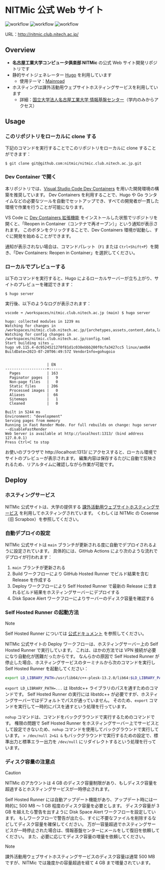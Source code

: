 # NITMic 公式 Web サイト

![workflow](https://github.com/nitmic/nitmic.club.nitech.ac.jp/actions/workflows/build.yml/badge.svg)
![workflow](https://github.com/nitmic/nitmic.club.nitech.ac.jp/actions/workflows/deploy.yml/badge.svg)
![workflow](https://github.com/nitmic/nitmic.club.nitech.ac.jp/actions/workflows/disk_space_alert.yml/badge.svg)

URL：http://nitmic.club.nitech.ac.jp/

## Overview

- **名古屋工業大学コンピュータ俱楽部 NITMic** の公式 Web サイト開発リポジトリです
- 静的サイトジェネレーター [Hugo](https://github.com/gohugoio/hugo) を利用しています
  - 使用テーマ：[Mainroad](https://github.com/Vimux/Mainroad)
- ホスティングは課外活動用ウェブサイトホスティングサービスを利用しています
  - 詳細：[国立大学法人名古屋工業大学 情報基盤センター](https://www.cc.nitech.ac.jp/service/students/web-hosting-club.html)（学内のみからアクセス）

## Usage

### このリポジトリをローカルに clone する

下記のコマンドを実行することでこのリポジトリをローカルに clone することができます：

```
$ git clone git@github.com:nitmic/nitmic.club.nitech.ac.jp.git
```

### Dev Container で開く

本リポジトリでは、[Visual Studio Code Dev Containers](https://code.visualstudio.com/docs/devcontainers/containers) を用いた開発環境の構築を推奨しています。
Dev Containers を利用することで、Hugo や Go ランタイムなどの必要なツールを自動でセットアップでき、すべての開発者が一貫した環境で作業を行うことが可能になります。

VS Code に [Dev Containers 拡張機能](https://marketplace.visualstudio.com/items?itemName=ms-vscode-remote.remote-containers) をインストールした状態でリポジトリを開くと、「Reopen in Container（コンテナで再オープン）」という通知が表示されます。
このボタンをクリックすることで、Dev Containers 環境が起動し、すぐに開発を始めることができます。

通知が表示されない場合は、コマンドパレット（`F1` または `Ctrl+Shift+P`）を開き、「Dev Containers: Reopen in Container」を選択してください。

### ローカルでプレビューする

以下のコマンドを実行すると、Hugo によるローカルサーバーが立ち上がり、サイトのプレビューを確認できます：

```
$ hugo server
```

実行後、以下のようなログが表示されます：

```
vscode ➜ /workspaces/nitmic.club.nitech.ac.jp (main) $ hugo server

hugo: collected modules in 1239 ms
Watching for changes in /workspaces/nitmic.club.nitech.ac.jp/{archetypes,assets,content,data,layouts,static}
Watching for config changes in /workspaces/nitmic.club.nitech.ac.jp/config.toml
Start building sites …
hugo v0.115.4-dc9524521270f81d1c038ebbb200f0cfa3427cc5 linux/amd64 BuildDate=2023-07-20T06:49:57Z VendorInfo=gohugoio


                   | EN
-------------------+------
  Pages            | 163
  Paginator pages  |   9
  Non-page files   |   0
  Static files     | 206
  Processed images |   0
  Aliases          |  66
  Sitemaps         |   1
  Cleaned          |   0

Built in 5244 ms
Environment: "development"
Serving pages from memory
Running in Fast Render Mode. For full rebuilds on change: hugo server --disableFastRender
Web Server is available at http://localhost:1313/ (bind address 127.0.0.1)
Press Ctrl+C to stop
```

お使いのブラウザで http://localhost:1313/ にアクセスすると、ローカル環境でサイトのプレビューが表示されます。
編集内容は保存するたびに自動で反映されるため、リアルタイムに確認しながら作業が可能です。

## Deploy

### ホスティングサービス

NITMic 公式サイトは、大学の提供する [課外活動用ウェブサイトホスティングサービス](https://www.cc.nitech.ac.jp/service/students/web-hosting-club.html) を利用してホスティングされています。
くわしくは NITMic の Cosense（旧 Scrapbox）を参照してください。

### 自動デプロイの設定

NITMic 公式サイトは `main` ブランチが更新される度に自動でデプロイされるように設定されています。
具体的には、GitHub Actions により次のような流れでデプロイが行われます：

1. `main` ブランチが更新される
2. Build ワークフローにより GitHub Hosted Runner でビルド結果を含む Release を作成する
3. Deploy ワークフローにより Self Hosted Runner で最新の Release に含まれるビルド結果をホスティングサーバーにデプロイする
4. Disk Space Alert ワークフローによりサーバーのディスク容量を確認する

### Self Hosted Runner の起動方法

> [!NOTE]
> Self Hosted Runner については [公式ドキュメント](https://docs.github.com/ja/actions/hosting-your-own-runners/managing-self-hosted-runners/about-self-hosted-runners) を参照してください。

NITMic 公式サイトの Deploy ワークフローは、ホスティングサーバー上の Self Hosted Runner で実行しています。
これは、ほかの方法では VPN 接続が必要になり自動化が困難だったからです。
なんらかの原因で Self Hosted Runner が停止した場合、ホスティングサービスのターミナルから次のコマンドを実行し Self Hosted Runner を起動してください：

```bash
export LD_LIBRARY_PATH=/usr/lib64/c++-plesk-13.2.0/lib64:$LD_LIBRARY_PATH && nohup ./actions-runner/run.sh > /dev/null 2>&1 &
```

`export LD_LIBRARY_PATH=...` は libstdc++ ライブラリのパスを通すためのコマンドです。
Self Hosted Runner の実行には libstdc++ が必要ですが、ホスティングサーバーではデフォルトでパスが通っていません。
そのため、`export` コマンドを実行して一時的にパスを通すという処理を行っています。

`nohup` コマンドは、コマンドをバックグラウンドで実行するためのコマンドです。
権限の問題で Self Hosted Runner をホスティングサーバー上でサービスとして設定できないため、`nohup` コマンドを使用してバックグラウンドで実行しています。
`> /dev/null 2>&1 &` もバックグラウンドで実行するための設定で、標準出力と標準エラー出力を `/dev/null` にリダイレクトするという処理を行っています。

### ディスク容量の注意点

> [!CAUTION]
> NITMic のアカウントは 4 GB のディスク容量制限があり、もしディスク容量を超過するとホスティングサービスが一時停止されます。

Self Hosted Runner には自動アップデート機能があり、アップデート時には一時的に 500 MB ～ 1 GB 程度のディスク容量を必要とします。
ディスク容量が 3 GB を越えたら警告を出すように Disk Space Alert ワークフローを設定しています。
もしワークフローで警告が出たら、すぐに不要なファイルを削除するなどしてディスク容量を確保してください。
万が一容量超過でホスティングサービスが一時停止された場合は、情報基盤センターにメールをして復旧を依頼してください。
また、必要に応じてディスク容量の増量を依頼してください。

> [!NOTE]
> 課外活動用ウェブサイトホスティングサービスのディスク容量は通常 500 MB ですが、NITMic では幾度かの容量超過を経て 4 GB まで増量されています。
